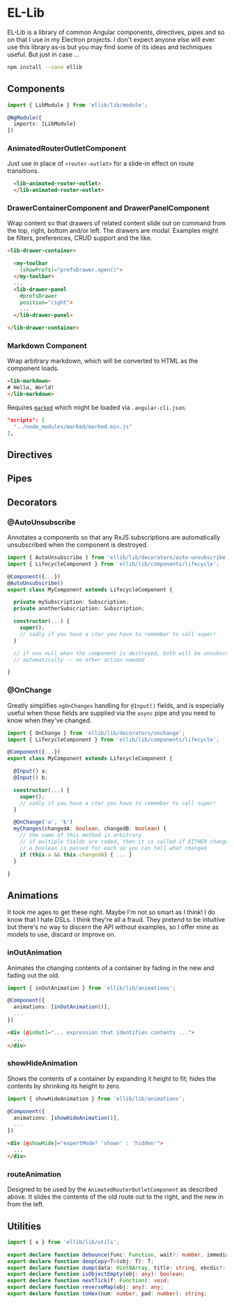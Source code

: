 # EL-Lib

EL-Lib is a library of common Angular components, directives, pipes and so on that I use in my Electron projects. I don't expect anyone else will ever use this library as-is but you may find some of its ideas and techniques useful. But just in case ...

```sh
npm install --save ellib
```

## Components

```typescript
import { LibModule } from 'ellib/lib/module';

@NgModule({
  imports: [LibModule]
})
```

### AnimatedRouterOutletComponent

Just use in place of `<router-outlet>` for a slide-in effect on route transitions.

```html
  <lib-animated-router-outlet>
  </lib-animated-router-outlet>
```

### DrawerContainerComponent and DrawerPanelComponent

Wrap content so that drawers of related content slide out on command from the top, right, bottom and/or left. The drawers are modal. Examples might be filters, preferences, CRUD support and the like.

```html
<lib-drawer-container>

  <my-toolbar
    (showPrefs)="prefsDrawer.open()">
  </my-toolbar>
  ...
  <lib-drawer-panel
    #prefsDrawer
    position="right">
    ...
  </lib-drawer-panel>

</lib-drawer-container>
```

### Markdown Component

Wrap arbitrary markdown, which will be converted to HTML as the component loads.

```html
<lib-markdown>
# Hello, World!
</lib-markdown>  
```

Requires [`marked`](https://www.npmjs.com/package/marked) which might be loaded via `.angular-cli.json`.

```json
"scripts": [
  "../node_modules/marked/marked.min.js"
],
```

## Directives

## Pipes

## Decorators

### @AutoUnsubscribe

Annotates a components so that any RxJS subscriptions are automatically unsubscribed when the component is destroyed.

```typescript
import { AutoUnsubscribe } from 'ellib/lib/decorators/auto-unsubscribe';
import { LifecycleComponent } from 'ellib/lib/components/lifecycle';

@Component({...})
@AutoUnsubscribe()
export class MyComponent extends LifecycleComponent {

  private mySubscription: Subscription;
  private anotherSubscription: Subscription;

  constructor(...) {
    super();
    // sadly if you have a ctor you have to remember to call super!
  }

  // if non null when the component is destroyed, both will be unsubscribed
  // automatically -- no other action needed

}

```

### @OnChange

Greatly simplifies `ngOnChanges` handling for `@Input()` fields, and is especially useful when those fields are supplied via the `async` pipe and you need to know when they've changed.

```typescript
import { OnChange } from 'ellib/lib/decorators/onchange';
import { LifecycleComponent } from 'ellib/lib/components/lifecycle';

@Component({...})
export class MyComponent extends LifecycleComponent {

  @Input() a;
  @Input() b;

  constructor(...) {
    super();
    // sadly if you have a ctor you have to remember to call super!
  }

  @OnChange('a', 'b')
  myChanges(changedA: boolean, changedB: boolean) {
    // the name of this method is arbitrary
    // if multiple fields are coded, then it is called if EITHER changes
    // a boolean is passed for each so you can tell what changed
    if (this.a && this.changedA) { ... }
  }

}

```

## Animations

It took me ages to get these right. Maybe I'm not so smart as I think! I do know that I hate DSLs. I think they're all a fraud. They pretend to be intuitive but there's no way to discern the API without examples, so I offer mine as models to use, discard or improve on.

### inOutAnimation

Animates the changing contents of a container by fading in the new and fading out the old.

```typescript
import { inOutAnimation } from 'ellib/lib/animations';

@Component({
  animations: [inOutAnimation()],
  ...
})
```

```html
<div [@inOut]="... expression that identifies contents ...">
  ...
</div>
```

### showHideAnimation

Shows the contents of a container by expanding it height to fit; hides the contents by shrinking its height to zero.

```typescript
import { showHideAnimation } from 'ellib/lib/animations';

@Component({
  animations: [showHideAnimation()],
  ...
})
```

```html
<div [@showHide]="expertMode? 'shown' : 'hidden'">
  ...
</div>
```

### routeAnimation

Designed to be used by the `AnimatedRouterOutletComponent` as described above. It slides the contents of the old route out to the right, and the new in from the left.

## Utilities

```typescript
import { x } from 'ellib/lib/utils';

export declare function debounce(func: Function, wait?: number, immediate?: boolean): Function;
export declare function deepCopy<T>(obj: T): T;
export declare function dump(data: Uint8Array, title: string, ebcdic?: boolean, color?: string): void;
export declare function isObjectEmpty(obj: any): boolean;
export declare function nextTick(f: Function): void;
export declare function reverseMap(obj: any): any;
export declare function toHex(num: number, pad: number): string;
```
